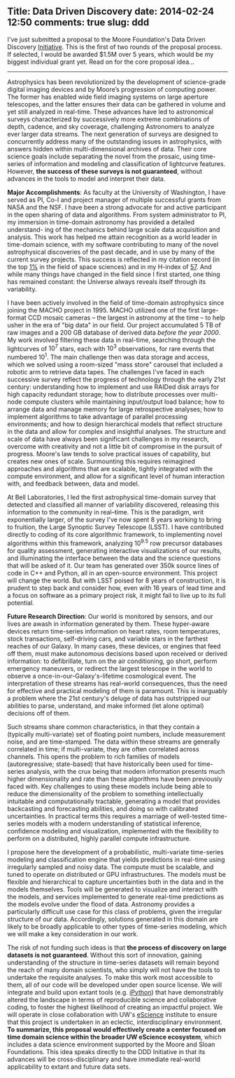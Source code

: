 Title: Data Driven Discovery
date: 2014-02-24 12:50
comments: true
slug: ddd
----

<!-- PELICAN_BEGIN_SUMMARY --> 

I've just submitted a proposal to the Moore Foundation's Data Driven
Discovery
[Initiative](http://www.moore.org/programs/science/data-driven-discovery).
This is the first of two rounds of the proposal process.  If selected,
I would be awarded $1.5M over 5 years, which would be my biggest
individual grant yet.  Read on for the core proposal idea...

<!-- PELICAN_END_SUMMARY -->

------------------------

Astrophysics has been revolutionized by the development of science-grade digital imaging devices and by Moore’s progression of computing power. The former has enabled wide field imaging systems on large aperture telescopes, and the latter ensures their data can be gathered in volume and yet still analyzed in real-time. These advances have led to astronomical surveys characterized by successively more extreme combinations of depth, cadence, and sky coverage, challenging Astronomers to analyze ever larger data streams. The next generation of surveys are designed to concurrently address many of the outstanding issues in astrophysics, with answers hidden within multi-dimensional archives of data. Their core science goals include separating the novel from the prosaic, using time-series of information and modeling and classification of lightcurve features. However, **the success of these surveys is not guaranteed**, without advances in the tools to model and interpret their data.

**Major Accomplishments**: As faculty at the University of Washington, I have served as PI, Co-I and project manager of multiple successful grants from NASA and the NSF. I have been a strong advocate for and active participant in the open sharing of data and algorithms. From system administrator to PI, my immersion in time-domain astronomy has provided a detailed understand- ing of the mechanics behind large scale data acquisition and analysis. This work has helped me attain recognition as a world leader in time-domain science, with my software contributing to many of the novel astrophysical discoveries of the past decade, and in use by many of the current survey projects. This success is reflected in my citation record (in the top [1%](http://archive.sciencewatch.com/inter/aut/2010/10-may/10mayBeck/) in the field of space sciences) and in my H-index of [57](http://scholar.google.com/citations?hl=en&user=OxatP8YAAAAJ). And while many things have changed in the field since I first started, one thing has remained constant: the Universe always reveals itself through its variability.

I have been actively involved in the field of time-domain astrophysics since joining the MACHO project in 1995. MACHO utilized one of the first large-format CCD mosaic cameras – the largest in astronomy at the time – to help usher in the era of "big data" in our field. Our project accumulated 5 TB of raw images and a 200 GB database of derived data *before the year 2000*. My work involved filtering these data in real-time, searching through the lightcurves of $10^7$ stars, each with $10^3$ observations, for rare events that numbered $10^1$. The main challenge then was data storage and access, which we solved using a room-sized "mass store" carousel that included a robotic arm to retrieve data tapes. The challenges I've faced in each successive survey reflect the progress of technology through the early 21st century: understanding how to implement and use RAIDed disk arrays for high capacity redundant storage; how to distribute processes over multi-node compute clusters while maintaining input/output load balance; how to arrange data and manage memory for large retrospective analyses; how to implement algorithms to take advantage of parallel processing environments; and how to design hierarchical models that reflect structure in the data and allow for complex and insightful analyses. The structure and scale of data have always been significant challenges in my research, overcome with creativity and not a little bit of compromise in the pursuit of progress. Moore's law tends to solve practical issues of capability, but creates new ones of scale. Surmounting this requires reimagined approaches and algorithms that are scalable, tightly integrated with the compute environment, and allow for a significant level of human interaction with, and feedback between, data and model.

At Bell Laboratories, I led the first astrophysical time-domain survey that detected and classified all manner of variability discovered, releasing this information to the community in real–time. This is the paradigm, writ exponentially larger, of the survey I've now spent 8 years working to bring to fruition, the Large Synoptic Survey Telescope (LSST). I have contributed directly to coding of its core algorithmic framework, to implementing novel algorithms within this framework, analyzing $10^{9.5}$ row precursor databases for quality assessment, generating interactive visualizations of our results, and illuminating the interface between the data and the science questions that will be asked of it. Our team has generated over 350k source lines of code in C++ and Python, all in an open-source environment. This project will change the world. But with LSST poised for 8 years of construction, it is prudent to step back and consider how, even with 16 years of lead time and a focus on software as a primary project risk, it might fail to live up to its full potential.

**Future Research Direction**: Our world is monitored by sensors, and our lives are awash in information generated by them. These hyper-aware devices return time-series information on heart rates, room temperatures, stock transactions, self-driving cars, and variable stars in the farthest reaches of our Galaxy. In many cases, these devices, or engines that feed off them, must make autonomous decisions based upon received or derived information: to defibrillate, turn on the air conditioning, go short, perform emergency maneuvers, or redirect the largest telescope in the world to observe a once-in-our-Galaxy's-lifetime cosmological event. The interpretation of these streams has real-world consequences, thus the need for effective and practical modeling of them is paramount. This is inarguably a problem where the 21st century's deluge of data has outstripped our abilities to parse, understand, and make informed (let alone optimal) decisions off of them.

Such streams share common characteristics, in that they contain a (typically multi-variate) set of floating point numbers, include measurement noise, and are time-stamped. The data within these streams are generally correlated in time; if multi-variate, they are often correlated across channels. This opens the problem to rich families of models (autoregressive; state-based) that have historically been used for time-series analysis, with the crux being that modern information presents much higher dimensionality and rate than these algorithms have been previously faced with. Key challenges to using these models include being able to reduce the dimensionality of the problem to something intellectually intuitable and computationally tractable, generating a model that provides backcasting and forecasting abilities, and doing so with calibrated uncertainties. In practical terms this requires a marriage of well-tested time-series models with a modern understanding of statistical inference, confidence modeling and visualization, implemented with the flexibility to perform on a distributed, highly parallel compute infrastructure.

I propose here the development of a probabilistic, multi-variate time-series modeling and classification engine that yields predictions in real-time using irregularly sampled and noisy data. The compute must be scalable, and tuned to operate on distributed or GPU infrastructures. The models must be flexible and hierarchical to capture uncertainties both in the data and in the models themselves. Tools will be generated to visualize and interact with the models, and services implemented to generate real-time predictions as the models evolve under the flood of data. Astronomy provides a particularly difficult use case for this class of problems, given the irregular structure of our data. Accordingly, solutions generated in this domain are likely to be broadly applicable to other types of time-series modeling, which we will make a key consideration in our work.

The risk of not funding such ideas is that **the process of discovery on large datasets is not guaranteed**. Without this sort of innovation, gaining understanding of the structure in time-series datasets will remain beyond the reach of many domain scientists, who simply will not have the tools to undertake the requisite analyses. To make this work most accessible to them, all of our code will be developed under open source license. We will integrate and build upon extant tools (e.g. [iPython](http://ipython.org/)) that have demonstrably altered the landscape in terms of reproducible science and collaborative coding, to foster the highest likelihood of creating an impactful project. We will operate in close collaboration with UW's [eScience](http://escience.washington.edu/) institute to ensure that this project is undertaken in an eclectic, interdisciplinary environment. **To summarize, this proposal would effectively create a center focused on time domain science within the broader UW eScience ecosystem**, which includes a data science environment supported by the Moore and Sloan Foundations. This idea speaks directly to the DDD Initiative in that its advances will be cross-disciplinary and have immediate real-world applicability to extant and future data sets.
